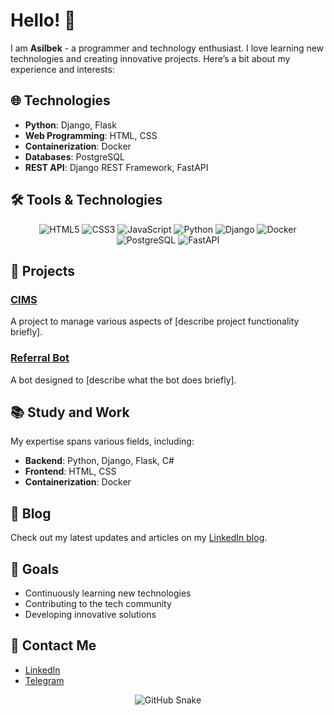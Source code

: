 # Hello! 👋

I am **Asilbek** - a programmer and technology enthusiast. I love learning new technologies and creating innovative projects. Here’s a bit about my experience and interests:

## 🌐 Technologies
- **Python**: Django, Flask
- **Web Programming**: HTML, CSS
- **Containerization**: Docker
- **Databases**: PostgreSQL
- **REST API**: Django REST Framework, FastAPI

## 🛠️ Tools & Technologies
<p align="center">
  <img src="https://img.shields.io/badge/HTML5-%23E34F26.svg?&style=for-the-badge&logo=html5&logoColor=white" alt="HTML5" />
  <img src="https://img.shields.io/badge/CSS3-%231572B6.svg?&style=for-the-badge&logo=css3&logoColor=white" alt="CSS3" />
  <img src="https://img.shields.io/badge/JavaScript-%23F7DF1C.svg?&style=for-the-badge&logo=javascript&logoColor=black" alt="JavaScript" />
  <img src="https://img.shields.io/badge/Python-%2338ACEC.svg?&style=for-the-badge&logo=python&logoColor=white" alt="Python" />
  <img src="https://img.shields.io/badge/Django-%23092E20.svg?&style=for-the-badge&logo=django&logoColor=white" alt="Django" />

  <img src="https://img.shields.io/badge/Docker-%232496ED.svg?&style=for-the-badge&logo=docker&logoColor=white" alt="Docker" />
  <img src="https://img.shields.io/badge/PostgreSQL-%234F5D73.svg?&style=for-the-badge&logo=postgresql&logoColor=white" alt="PostgreSQL" />
  <img src="https://img.shields.io/badge/FastAPI-%23000000.svg?&style=for-the-badge&logo=fastapi&logoColor=white" alt="FastAPI" />
</p>

## 🚀 Projects
### [CIMS](https://github.com/alijonovasilbek/CIMS)
A project to manage various aspects of [describe project functionality briefly].

### [Referral Bot](https://github.com/alijonovasilbek/Referral-bot)
A bot designed to [describe what the bot does briefly].

## 📚 Study and Work
My expertise spans various fields, including:
- **Backend**: Python, Django, Flask, C#
- **Frontend**: HTML, CSS
- **Containerization**: Docker

## 📝 Blog
Check out my latest updates and articles on my [LinkedIn blog](https://www.linkedin.com/in/alijonovasilbek).

## 🎯 Goals
- Continuously learning new technologies
- Contributing to the tech community
- Developing innovative solutions

## 🔗 Contact Me
- [LinkedIn](https://www.linkedin.com/in/alijonovasilbek)
- [Telegram](https://t.me/asilbek_ax)

<p align='center'>
  <img src='https://github.com/samandareo/samandareo/blob/main/snake.svg' alt='GitHub Snake' />
</p>
